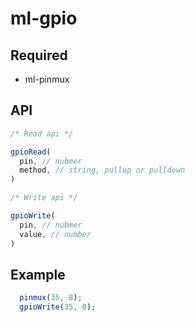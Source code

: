 # ml-gpio

## Required

* ml-pinmux

## API

``` js
/* Read api */

gpioRead(
  pin, // nubmer
  method, // string, pullup or pulldown
)

/* Write api */

gpioWrite(
  pin, // nubmer
  value, // number
)

```

## Example

``` js
  pinmux(35, 8);
  gpioWrite(35, 0);

```

